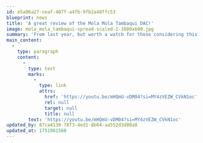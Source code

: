 ```yaml
---
id: e5a06a27-ceaf-407f-a4fb-9fb2a48ffc53
blueprint: news
title: 'A great review of the Mola Mola Tambaqui DAC!'
image: mola_mola_tambaqui-spread-scaled-1-1080x608.jpg
summary: 'From last year, but worth a watch for those considering this very fine DAC'
main_content:
  -
    type: paragraph
    content:
      -
        type: text
        marks:
          -
            type: link
            attrs:
              href: 'https://youtu.be/mHQmU-vDM04?si=MY4zVEZW_CVkN1oc'
              rel: null
              target: null
              title: null
        text: 'https://youtu.be/mHQmU-vDM04?si=MY4zVEZW_CVkN1oc'
updated_by: 87ca4130-78f3-4ed1-8b64-aa552d3d08a8
updated_at: 1751981560
---
```

